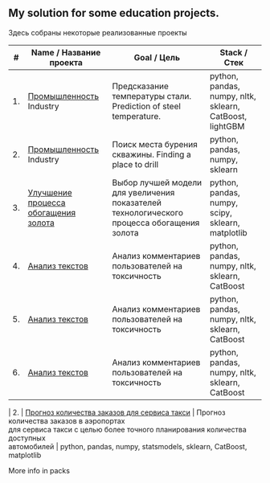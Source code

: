 ## My solution for some education projects.
Здесь собраны некоторые реализованные проекты


| #    |  Name       /       Название проекта                                      |  Goal       /    Цель                                            | Stack             /      Стек                                  |
| ---- | ------------------------------------------------------------ | ------------------------------------------------------------ | ------------------------------------------------------------ |
| 1.   | [Промышленность](https://github.com/CapitanJo/ML-start/tree/main/Final_%20project)  Industry    | Предсказание температуры стали.  Prediction of steel temperature.            | python, pandas, numpy, nltk, sklearn, CatBoost, lightGBM |
| 2.   | [Промышленность](https://github.com/CapitanJo/ML-start/tree/main/Project_2%20(%20ML)) Industry  | Поиск места бурения скважины.   Finding a place to drill                     | python, pandas, numpy, sklearn |
| 3.   | [Улучшение процесса обогащения золота](https://github.com/aq2003/Portfolio/tree/main/Gold%20Recovery) | Выбор лучшей модели для увеличения показателей технологического процесса обогащения золота | python, pandas, numpy, scipy, sklearn, matplotlib       |
| 4.   | [Анализ текстов](https://github.com/aq2003/Portfolio/tree/main/Analyzing%20Texts) | Анализ комментариев пользователей на токсичность             | python, pandas, numpy, nltk, sklearn, CatBoost |
| 5.   | [Анализ текстов](https://github.com/aq2003/Portfolio/tree/main/Analyzing%20Texts) | Анализ комментариев пользователей на токсичность             | python, pandas, numpy, nltk, sklearn, CatBoost |
| 6.   | [Анализ текстов](https://github.com/aq2003/Portfolio/tree/main/Analyzing%20Texts) | Анализ комментариев пользователей на токсичность             | python, pandas, numpy, nltk, sklearn, CatBoost |

| 2.   | [Прогноз количества заказов для сервиса такси](https://github.com/aq2003/Portfolio/tree/main/Taxi%20Service) | Прогноз количества заказов в аэропортах <br/>для сервиса такси с целью более точного планирования количества доступных <br/>автомобилей | python, pandas, numpy, statsmodels, sklearn, CatBoost, matplotlib 


More info in packs


